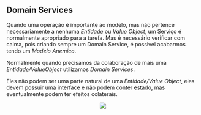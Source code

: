 ## Domain Services
Quando uma operação é importante ao modelo, mas não pertence necessariamente a nenhuma _Entidade_ ou _Value Object_, um Serviço é normalmente apropriado para a tarefa. Mas é necessário verificar com calma, pois criando sempre um Domain Service, é possivel acabarmos tendo um _Modelo Anemico_.

Normalmente quando precisamos da colaboração de mais uma _Entidade/ValueObject_ utilizamos _Domain Services_.

Eles não podem ser uma parte natural de uma _Entidade/Value Object_, eles devem possuir uma interface e não podem conter estado, mas eventualmente podem ter efeitos colaterais.

<p align="center"><img src="https://github.com/matsennin/domain-driven-design/blob/master/images/DomainServices.png" /></p>
